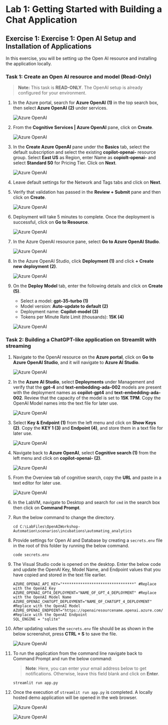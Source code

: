 # Lab 1: Getting Started with Building a Chat Application

## Exercise 1: Exercise 1: Open AI Setup and Installation of Applications

In this exercise, you will be setting up the Open AI resource and installing the application locally.

### Task 1: Create an Open AI resource and model (Read-Only)

 > **Note:** This task is **READ-ONLY**. The OpenAI setup is already configured for your environment.

1. In the Azure portal, search for **Azure OpenAI** **(1)** in the top search box, then select **Azure OpenAI** **(2)** under services.

   ![](../media/img1.png "Azure OpenAI")
   
1. From the **Cognitive Services | Azure OpenAI** pane, click on **Create**.

   ![](../media/img2.png "Azure OpenAI")
   
1. In the **Create Azure OpenAI** pane under the **Basics** tab, select the default subscription and select the existing **copilot-openai-<inject key="Deployment ID" enableCopy="false"/>** resource group. Select **East US** as Region, enter Name as **copiolt-openai-<inject key="Deployment ID" enableCopy="false"/>** and select **Standard S0** for Pricing  Tier. Click on **Next**.

   ![](../media/img6.png "Azure OpenAI")
   
1. Leave default settings for the Network and Tags tabs and click on **Next**.

1. Verify that validation has passed in the **Review + Submit** pane and then click on **Create**.

   ![](../media/img3.png "Azure OpenAI")
   
1. Deployment will take 5 minutes to complete. Once the deployment is successful, click on **Go to Resource**.

   ![](../media/img4.png "Azure OpenAI")
   
1. In the Azure OpenAI resource pane, select **Go to Azure OpenAI Studio**.

   ![](../media/img5.png "Azure OpenAI")
   
1. In the Azure OpenAI Studio, click **Deployment (1)** and click **+ Create new deployment (2)**.

   ![](../media/img7.png "Azure OpenAI")
   
1. On the **Deploy Model** tab, enter the following details and click on **Create (5)**.

   - Select a model: **gpt-35-turbo (1)**
   - Model version: **Auto-update to default (2)**
   - Deployment name: **Copilot-model (3)**
   - Tokens per Minute Rate Limit (thousands): **15K (4)**

   ![](../media/img8.png "Azure OpenAI")
   
### Task 2: Building a ChatGPT-like application on Streamlit with streaming  

1. Navigate to the OpenAI resource on the **Azure portal**, click on **Go to Azure OpenAI Studio**, and it will navigate to **Azure AI Studio**.

   ![](../media/img14.png "Azure OpenAI")
      
1. In the **Azure AI Studio**, select **Deployments** under Management and verify that the **gpt-4** and **text-embedding-ada-002** models are present with the deployment names as **copilot-gpt4** and **text-embedding-ada-002**. Review that the capacity of the model is set to **15K TPM**. Copy the OpenAI Model names into the text file for later use.
   
   ![](../media/img40.png "Azure OpenAI")

1. Select **Key & Endpoint (1)** from the left menu and click on **Show Keys (2)**. Copy the **KEY 1 (3)** and **Endpoint (4)**, and store them in a text file for later use.

   ![](../media/img9.png "Azure OpenAI")
   
1. Navigate back to **Azure OpenAI**, select **Cognitive search (1)** from the left menu and click on **copilot-openai-<inject key="Deployment ID" enableCopy="false"/> (2)**.

   ![](../media/img35.png "Azure OpenAI")

1. From the Overview tab of cognitive search, copy the **URL** and paste in a text editor for later use.

   ![](../media/img36.png "Azure OpenAI")

1. In the LabVM, navigate to Desktop and search for `cmd` in the search box then click on **Command Prompt**.
   
1. Run the below command to change the directory.

   ```
   cd C:\LabFiles\OpenAIWorkshop-Automation\scenarios\incubations\automating_analytics
   ```
   
1. Provide settings for Open AI and Database by creating a ```secrets.env``` file in the root of this folder by running the below command.

   ```
   code secrets.env
   ```
   
1. The Visual Studio code is opened on the desktop. Enter the below code and update the OpenAI Key, Model Name, and Endpoint values that you have copied and stored in the text file earlier.

   ```
   AZURE_OPENAI_API_KEY="********************************" #Replace with the OpenAI Key
   AZURE_OPENAI_GPT4_DEPLOYMENT="NAME_OF_GPT_4_DEPLOYMENT" #Replace with the OpenAI Model Name
   AZURE_OPENAI_CHATGPT_DEPLOYMENT="NAME_OF_CHATGPT_4_DEPLOYMENT" #Replace with the OpenAI Model
   AZURE_OPENAI_ENDPOINT="https://openairesourcename.openai.azure.com/" #Replace with the OpenAI Endpoint
   SQL_ENGINE = "sqlite"
   ```
   
1. After updating values the `secrets.env` file should be as shown in the below screenshot, press **CTRL + S** to save the file.

   ![](../media/img37.png "Azure OpenAI")
   
1. To run the application from the command line navigate back to Command Prompt and run the below command:

   >**Note**: Here, you can enter your email address below to get notifications. Otherwise, leave this field blank and click on **Enter**.

   ```
   streamlit run app.py
   ```
   
1. Once the execution of `streamlit run app.py` is completed. A locally hosted demo application will be opened in the web browser. 

   ![](../media/img11.png "Azure OpenAI")
   
   ![](../media/img12.png "Azure OpenAI")
